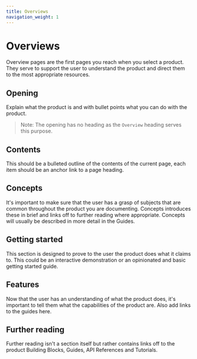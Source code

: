 ```yaml
---
title: Overviews
navigation_weight: 1
---
```


# Overviews

Overview pages are the first pages you reach when you select a product. They serve to support the user to understand the product and direct them to the most appropriate resources.

## Opening

Explain what the product is and with bullet points what you can do with the product.

> Note: The opening has no heading as the `Overview` heading serves this purpose.

## Contents

This should be a bulleted outline of the contents of the current page, each item should be an anchor link to a page heading.

## Concepts

It's important to make sure that the user has a grasp of subjects that are common throughout the product you are documenting. Concepts introduces these in brief and links off to further reading where appropriate. Concepts will usually be described in more detail in the Guides.

## Getting started

This section is designed to prove to the user the product does what it claims to. This could be an interactive demonstration or an opinionated and basic getting started guide.

## Features

Now that the user has an understanding of what the product does, it's important to tell them what the capabilities of the product are. Also add links to the guides here.

## Further reading

Further reading isn't a section itself but rather contains links off to the product Building Blocks, Guides, API References and Tutorials.
